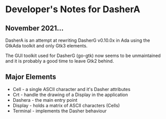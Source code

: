 <!--
 Copyright (C) 2021 Stephen Merrony
 
 This file is part of dashera.
 
 dashera is free software: you can redistribute it and/or modify
 it under the terms of the GNU General Public License as published by
 the Free Software Foundation, either version 3 of the License, or
 (at your option) any later version.
 
 dashera is distributed in the hope that it will be useful,
 but WITHOUT ANY WARRANTY; without even the implied warranty of
 MERCHANTABILITY or FITNESS FOR A PARTICULAR PURPOSE.  See the
 GNU General Public License for more details.
 
 You should have received a copy of the GNU General Public License
 along with dashera.  If not, see <http://www.gnu.org/licenses/>.
-->

# Developer's Notes for DasherA

## November 2021...

DasherA is an attempt at rewriting DasherG v0.10.0x in Ada using the
GtkAda toolkit and only Gtk3 elements.

The GUI toolkit used for DasherG (go-gtk) now seems to be unmaintained and it is probably a good time to leave Gtk2 behind. 

## Major Elements

* Cell - a single ASCII character and it's Dasher attributes
* Crt - handle the drawing of a Display in the application
* Dashera - the main entry point
* Display - holds a matrix of ASCII characters (Cells)
* Terminal - implements the Dasher behaviour